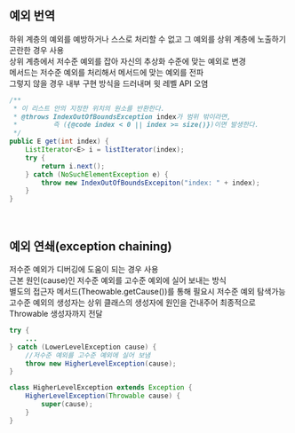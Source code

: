 ## 예외 번역
하위 계층의 예외를 예방하거나 스스로 처리할 수 없고 그 예외를 상위 계층에 노출하기 곤란한 경우 사용  
상위 계층에서 저수준 예외를 잡아 자신의 추상화 수준에 맞는 예외로 변경  
메서드는 저수준 예외를 처리해서 메서드에 맞는 예외를 전파  
그렇지 않을 경우 내부 구현 방식을 드러내며 윗 레벨 API 오염  

````java
/**
 * 이 리스트 안의 지정한 위치의 원소를 반환한다.
 * @throws IndexOutOfBoundsException index가 범위 밖이라면,
 *         즉 ({@code index < 0 || index >= size()})이면 발생한다.
 */
public E get(int index) {
    ListIterator<E> i = listIterator(index);
    try {
        return i.next();
    } catch (NoSuchElementException e) {
        throw new IndexOutOfBoundsExcepiton("index: " + index);
    }
}
````

<br>

## 예외 연쇄(exception chaining)
저수준 예외가 디버깅에 도움이 되는 경우 사용  
근본 원인(cause)인 저수준 예외를 고수준 예외에 실어 보내는 방식  
별도의 접근자 메서드(Theowable.getCause())를 통해 필요시 저수준 예외 탐색가능  
고수준 예외의 생성자는 상위 클래스의 생성자에 원인을 건내주어 최종적으로 Throwable 생성자까지 전달  

````java
try {
    ...
} catch (LowerLevelException cause) {
    //저수준 예외를 고수준 예외에 실어 보냄
    throw new HigherLevelException(cause);
}

class HigherLevelException extends Exception {
    HigherLevelException(Throwable cause) {
        super(cause);
    }
}
````

<br>

